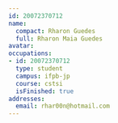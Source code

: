 ```yaml
---
id: 20072370712
name:
  compact: Rharon Guedes
  full: Rharon Maia Guedes
avatar:
occupations:
- id: 20072370712
  type: student
  campus: ifpb-jp
  course: cstsi
  isFinished: true
addresses:
  email: rhar00n@hotmail.com
---
```

